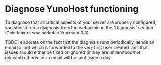# Diagnose YunoHost functioning

To diagnose that all critical aspects of your server are properly configured,
you should run a diagnosis from the webadmin in the "Diagnosis" section. (This
feature was added in Yunohost 3.8).

TODO: elaborate on the fact that the diagnosis runs periodically, sends an email
to root which is forwarded to the very first user created, and that issues
should either be fixed or ignored (if they are understood/not relevant)
otherwise an email will be sent twice a day..
